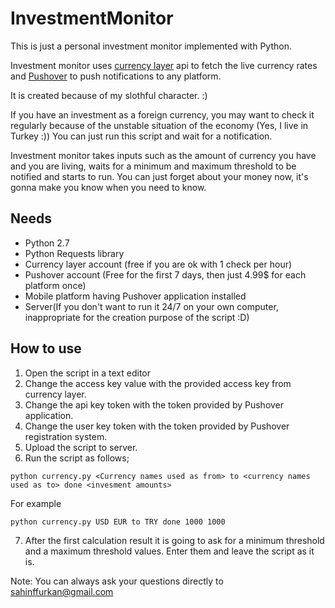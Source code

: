 # InvestmentMonitor
This is just a personal investment monitor implemented with Python.

Investment monitor uses [currency layer](http://currencylayer.com) api to fetch the live currency rates and [Pushover](https://pushover.net) to push notifications to any platform. 

It is created because of my slothful character. :)

If you have an investment as a foreign currency, you may want to check it regularly because of the unstable situation of the economy (Yes, I live in Turkey :)) You can just run this script and wait for a notification.

Investment monitor takes inputs such as the amount of currency you have and you are living, waits for a minimum and maximum threshold to be notified and starts to run. You can just forget about your money now, it's gonna make you know when you need to know.

## Needs
* Python 2.7
 * Python Requests library
* Currency layer account (free if you are ok with 1 check per hour)
* Pushover account (Free for the first 7 days, then just 4.99$ for each platform once)
* Mobile platform having Pushover application installed
* Server(If you don't want to run it 24/7 on your own computer, inappropriate for the creation purpose of the script :D)

## How to use
1. Open the script in a text editor
2. Change the access key value with the provided access key from currency layer.
3. Change the api key token with the token provided by Pushover application.
4. Change the user key token with the token provided by Pushover registration system.
5. Upload the script to server.
6. Run the script as follows;

  ```
  python currency.py <Currency names used as from> to <currency names used as to> done <invesment amounts>
  ```
  
  For example
  
  ```
  python currency.py USD EUR to TRY done 1000 1000
  ```
  
7. After the first calculation result it is going to ask for a minimum threshold and a maximum threshold values. Enter them and leave the script as it is.

Note: You can always ask your questions directly to sahinffurkan@gmail.com
